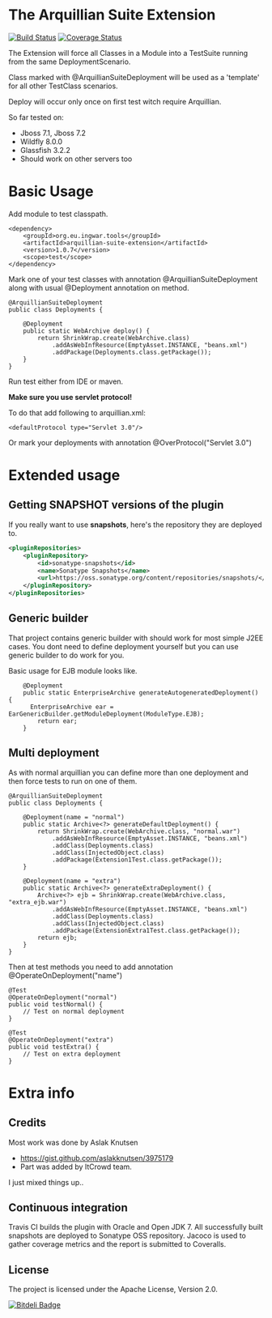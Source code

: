 The Arquillian Suite Extension
==================================

[![Build Status](https://travis-ci.org/ingwarsw/arquillian-suite-extension.png)](https://travis-ci.org/ingwarsw/arquillian-suite-extension)
[![Coverage Status](https://coveralls.io/repos/ingwarsw/arquillian-suite-extension/badge.png?branch=master)](https://coveralls.io/r/ingwarsw/arquillian-suite-extension?branch=master)

The Extension will force all Classes in a Module into a TestSuite running from the same DeploymentScenario.

Class marked with @ArquillianSuiteDeployment will be used as a 'template' for all other TestClass scenarios.

Deploy will occur only once on first test witch require Arquillian.

So far tested on:
- Jboss 7.1, Jboss 7.2
- Wildfly 8.0.0
- Glassfish 3.2.2
- Should work on other servers too

# Basic Usage

Add module to test classpath.

    <dependency>
        <groupId>org.eu.ingwar.tools</groupId>
        <artifactId>arquillian-suite-extension</artifactId>
        <version>1.0.7</version>
        <scope>test</scope>
    </dependency>

Mark one of your test classes with annotation @ArquillianSuiteDeployment along with usual @Deployment annotation on method.

    @ArquillianSuiteDeployment
    public class Deployments {

        @Deployment
        public static WebArchive deploy() {
            return ShrinkWrap.create(WebArchive.class)
                .addAsWebInfResource(EmptyAsset.INSTANCE, "beans.xml")
                .addPackage(Deployments.class.getPackage());
        }
    }

Run test either from IDE or maven.

**Make sure you use servlet protocol!**

To do that add following to arquillian.xml:

    <defaultProtocol type="Servlet 3.0"/>

Or mark your deployments with annotation @OverProtocol("Servlet 3.0")

# Extended usage

## Getting SNAPSHOT versions of the plugin
If you really want to use **snapshots**, here's the repository they are deployed to.

```xml
<pluginRepositories>
    <pluginRepository>
        <id>sonatype-snapshots</id>
        <name>Sonatype Snapshots</name>
        <url>https://oss.sonatype.org/content/repositories/snapshots/</url>
    </pluginRepository>
</pluginRepositories>
```

## Generic builder

That project contains generic builder with should work for most simple J2EE cases.
You dont need to define deployment yourself but you can use generic builder to do work for you.

Basic usage for EJB module looks like.

        @Deployment
        public static EnterpriseArchive generateAutogeneratedDeployment() {
          EnterpriseArchive ear = EarGenericBuilder.getModuleDeployment(ModuleType.EJB);
            return ear;
        }

## Multi deployment

As with normal arquillian you can define more than one deployment and then force tests to run on one of them.

    @ArquillianSuiteDeployment
    public class Deployments {

        @Deployment(name = "normal")
        public static Archive<?> generateDefaultDeployment() {
            return ShrinkWrap.create(WebArchive.class, "normal.war")
                .addAsWebInfResource(EmptyAsset.INSTANCE, "beans.xml")
                .addClass(Deployments.class)
                .addClass(InjectedObject.class)
                .addPackage(Extension1Test.class.getPackage());
        }
    
        @Deployment(name = "extra")
        public static Archive<?> generateExtraDeployment() {
            Archive<?> ejb = ShrinkWrap.create(WebArchive.class, "extra_ejb.war")
                .addAsWebInfResource(EmptyAsset.INSTANCE, "beans.xml")
                .addClass(Deployments.class)
                .addClass(InjectedObject.class)
                .addPackage(ExtensionExtra1Test.class.getPackage());
            return ejb;
        }
    }
    
Then at test methods you need to add annotation @OperateOnDeployment("name")

    @Test
    @OperateOnDeployment("normal")
    public void testNormal() {
        // Test on normal deployment
    }
    
    @Test
    @OperateOnDeployment("extra")
    public void testExtra() {
        // Test on extra deployment
    }

# Extra info

## Credits

Most work was done by Aslak Knutsen
- https://gist.github.com/aslakknutsen/3975179
- Part was added by ItCrowd team.

I just mixed things up..

## Continuous integration

Travis CI builds the plugin with Oracle and Open JDK 7. All successfully built snapshots are deployed to
Sonatype OSS repository. Jacoco is used to gather coverage metrics and the report is submitted
to Coveralls.


## License

The project is licensed under the Apache License, Version 2.0.


[![Bitdeli Badge](https://d2weczhvl823v0.cloudfront.net/ingwarsw/arquillian-suite-extension/trend.png)](https://bitdeli.com/free "Bitdeli Badge")

